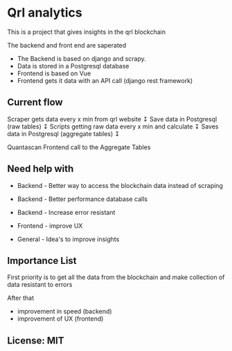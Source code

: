 
# Qrl analytics

This is a project that gives insights in the qrl blockchain 

The backend and front end are saperated

- The Backend is based on  django and scrapy. 
- Data is stored in a Postgresql database
- Frontend is based on Vue
- Frontend gets it data with an API call (django rest framework)


## Current flow 

Scraper gets data every x min from qrl website 
                  ↧
Save data in Postgresql (raw tables)
                  ↧
Scripts getting raw data every x min and calculate 
                  ↧
Saves data in Postgresql (aggregate tables)
                  ↧

Quantascan Frontend call to the Aggregate Tables              
                                  

## Need help with

- Backend - Better way to access the blockchain data instead of scraping
- Backend - Better performance database calls 
- Backend - Increase error resistant

- Frontend - improve UX

- General - Idea's to improve insights

## Importance List

First priority is to get all the data from the blockchain and make collection of data resistant to errors

After that 
- improvement in speed (backend)
- improvement of UX (frontend)



## License: MIT
